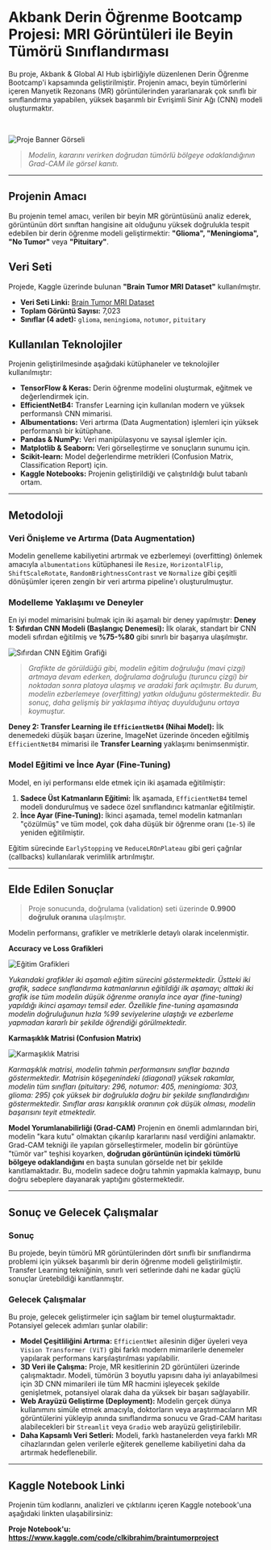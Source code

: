 # Akbank Derin Öğrenme Bootcamp Projesi: MRI Görüntüleri ile Beyin Tümörü Sınıflandırması

Bu proje, Akbank & Global AI Hub işbirliğiyle düzenlenen Derin Öğrenme Bootcamp'i kapsamında geliştirilmiştir. Projenin amacı, beyin tümörlerini içeren Manyetik Rezonans (MR) görüntülerinden yararlanarak çok sınıflı bir sınıflandırma yapabilen, yüksek başarımlı bir Evrişimli Sinir Ağı (CNN) modeli oluşturmaktır.

<br>

![Proje Banner Görseli](images/grad_cam_comparison.png)
> *Modelin, kararını verirken doğrudan tümörlü bölgeye odaklandığının Grad-CAM ile görsel kanıtı.*

---

## Projenin Amacı

Bu projenin temel amacı, verilen bir beyin MR görüntüsünü analiz ederek, görüntünün dört sınıftan hangisine ait olduğunu yüksek doğrulukla tespit edebilen bir derin öğrenme modeli geliştirmektir: **"Glioma", "Meningioma", "No Tumor"** veya **"Pituitary"**.

## Veri Seti

Projede, Kaggle üzerinde bulunan **"Brain Tumor MRI Dataset"** kullanılmıştır.

* **Veri Seti Linki:** [Brain Tumor MRI Dataset](https://www.kaggle.com/datasets/masoudnickparvar/brain-tumor-mri-dataset)
* **Toplam Görüntü Sayısı:** 7,023
* **Sınıflar (4 adet):** `glioma`, `meningioma`, `notumor`, `pituitary`

## Kullanılan Teknolojiler
Projenin geliştirilmesinde aşağıdaki kütüphaneler ve teknolojiler kullanılmıştır:
* **TensorFlow & Keras:** Derin öğrenme modelini oluşturmak, eğitmek ve değerlendirmek için.
* **EfficientNetB4:** Transfer Learning için kullanılan modern ve yüksek performanslı CNN mimarisi.
* **Albumentations:** Veri artırma (Data Augmentation) işlemleri için yüksek performanslı bir kütüphane.
* **Pandas & NumPy:** Veri manipülasyonu ve sayısal işlemler için.
* **Matplotlib & Seaborn:** Veri görselleştirme ve sonuçların sunumu için.
* **Scikit-learn:** Model değerlendirme metrikleri (Confusion Matrix, Classification Report) için.
* **Kaggle Notebooks:** Projenin geliştirildiği ve çalıştırıldığı bulut tabanlı ortam.

---

## Metodoloji

### Veri Önişleme ve Artırma (Data Augmentation)
Modelin genelleme kabiliyetini artırmak ve ezberlemeyi (overfitting) önlemek amacıyla `albumentations` kütüphanesi ile `Resize`, `HorizontalFlip`, `ShiftScaleRotate`, `RandomBrightnessContrast` ve `Normalize` gibi çeşitli dönüşümler içeren zengin bir veri artırma pipeline'ı oluşturulmuştur.

### Modelleme Yaklaşımı ve Deneyler
En iyi model mimarisini bulmak için iki aşamalı bir deney yapılmıştır:
**Deney 1: Sıfırdan CNN Modeli (Başlangıç Denemesi):** İlk olarak, standart bir CNN modeli sıfırdan eğitilmiş ve **%75-%80** gibi sınırlı bir başarıya ulaşılmıştır.

   ![Sıfırdan CNN Eğitim Grafiği](images/ilk_deneme.png)
>*Grafikte de görüldüğü gibi, modelin eğitim doğruluğu (mavi çizgi) artmaya devam ederken, doğrulama doğruluğu (turuncu çizgi) bir noktadan sonra platoya ulaşmış ve aradaki fark açılmıştır. Bu durum, modelin ezberlemeye (overfitting) yatkın olduğunu göstermektedir. Bu sonuç, daha gelişmiş bir yaklaşıma ihtiyaç duyulduğunu ortaya koymuştur.*


**Deney 2: Transfer Learning ile `EfficientNetB4` (Nihai Model):** İlk denemedeki düşük başarı üzerine, ImageNet üzerinde önceden eğitilmiş `EfficientNetB4` mimarisi ile **Transfer Learning** yaklaşımı benimsenmiştir.

### Model Eğitimi ve İnce Ayar (Fine-Tuning)
Model, en iyi performansı elde etmek için iki aşamada eğitilmiştir:
1.  **Sadece Üst Katmanların Eğitimi:** İlk aşamada, `EfficientNetB4` temel modeli dondurulmuş ve sadece özel sınıflandırıcı katmanlar eğitilmiştir.
2.  **İnce Ayar (Fine-Tuning):** İkinci aşamada, temel modelin katmanları "çözülmüş" ve tüm model, çok daha düşük bir öğrenme oranı (`1e-5`) ile yeniden eğitilmiştir.

Eğitim sürecinde `EarlyStopping` ve `ReduceLROnPlateau` gibi geri çağrılar (callbacks) kullanılarak verimlilik artırılmıştır.

---

## Elde Edilen Sonuçlar

> Proje sonucunda, doğrulama (validation) seti üzerinde **0.9900 doğruluk oranına** ulaşılmıştır.

Modelin performansı, grafikler ve metriklerle detaylı olarak incelenmiştir.

**Accuracy ve Loss Grafikleri**


![Eğitim Grafikleri](images/training_plots.png)


*Yukarıdaki grafikler iki aşamalı eğitim sürecini göstermektedir. Üstteki iki grafik, sadece sınıflandırma katmanlarının eğitildiği ilk aşamayı; alttaki iki grafik ise tüm modelin düşük öğrenme oranıyla ince ayar (fine-tuning) yapıldığı ikinci aşamayı temsil eder. Özellikle fine-tuning aşamasında modelin doğruluğunun hızla %99 seviyelerine ulaştığı ve ezberleme yapmadan kararlı bir şekilde öğrendiği görülmektedir.*

**Karmaşıklık Matrisi (Confusion Matrix)**



![Karmaşıklık Matrisi](images/confusion_matrix.png)



*Karmaşıklık matrisi, modelin tahmin performansını sınıflar bazında göstermektedir. Matrisin köşegenindeki (diagonal) yüksek rakamlar, modelin tüm sınıfları (pituitary: 296, notumor: 405, meningioma: 303, glioma: 295) çok yüksek bir doğrulukla doğru bir şekilde sınıflandırdığını göstermektedir. Sınıflar arası karışıklık oranının çok düşük olması, modelin başarısını teyit etmektedir.*

**Model Yorumlanabilirliği (Grad-CAM)**
Projenin en önemli adımlarından biri, modelin "kara kutu" olmaktan çıkarılıp kararlarını nasıl verdiğini anlamaktır. Grad-CAM tekniği ile yapılan görselleştirmeler, modelin bir görüntüye "tümör var" teşhisi koyarken, **doğrudan görüntünün içindeki tümörlü bölgeye odaklandığını** en başta sunulan görselde net bir şekilde kanıtlamaktadır. Bu, modelin sadece doğru tahmin yapmakla kalmayıp, bunu doğru sebeplere dayanarak yaptığını göstermektedir.

---
## Sonuç ve Gelecek Çalışmalar

### Sonuç
Bu projede, beyin tümörü MR görüntülerinden dört sınıflı bir sınıflandırma problemi için yüksek başarımlı bir derin öğrenme modeli geliştirilmiştir. Transfer Learning tekniğinin, sınırlı veri setlerinde dahi ne kadar güçlü sonuçlar üretebildiği kanıtlanmıştır. 
### Gelecek Çalışmalar
Bu proje, gelecek geliştirmeler için sağlam bir temel oluşturmaktadır. Potansiyel gelecek adımları şunlar olabilir:
* **Model Çeşitliliğini Artırma:** `EfficientNet` ailesinin diğer üyeleri veya `Vision Transformer (ViT)` gibi farklı modern mimarilerle denemeler yapılarak performans karşılaştırılması yapılabilir.
* **3D Veri ile Çalışma:** Proje, MR kesitlerinin 2D görüntüleri üzerinde çalışmaktadır. Modeli, tümörün 3 boyutlu yapısını daha iyi anlayabilmesi için 3D CNN mimarileri ile tüm MR hacmini işleyecek şekilde genişletmek, potansiyel olarak daha da yüksek bir başarı sağlayabilir.
* **Web Arayüzü Geliştirme (Deployment):** Modelin gerçek dünya kullanımını simüle etmek amacıyla, doktorların veya araştırmacıların MR görüntülerini yükleyip anında sınıflandırma sonucu ve Grad-CAM haritası alabilecekleri bir `Streamlit` veya `Gradio` web arayüzü geliştirilebilir.
* **Daha Kapsamlı Veri Setleri:** Modeli, farklı hastanelerden veya farklı MR cihazlarından gelen verilerle eğiterek genelleme kabiliyetini daha da artırmak hedeflenebilir.

---

## Kaggle Notebook Linki

Projenin tüm kodlarını, analizleri ve çıktılarını içeren Kaggle notebook'una aşağıdaki linkten ulaşabilirsiniz:

**Proje Notebook'u: https://www.kaggle.com/code/clkibrahim/braintumorproject** 
